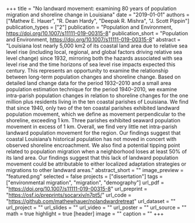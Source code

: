 +++
title = "No landward movement: examining 80 years of population migration and shoreline change in Louisiana"
date = "2019-01-01"
authors = ["Mathew E. Hauer", "R. Dean Hardy", "Deepak R. Mishra", "J. Scott Pippin"]
publication_types = ["2"]
publication = "Population and Environment, https://doi.org/10.1007/s11111-019-00315-8"
publication_short = "Population and Environment, https://doi.org/10.1007/s11111-019-00315-8"
abstract = "Louisiana lost nearly 5,000 km2 of its coastal land area due to relative sea level rise (including local, regional, and global factors driving relative sea level change) since 1932, mirroring both the hazards associated with sea level rise and the time horizons of sea level rise impacts expected this century. This represents an opportunity to examine the relationship between long-term population changes and shoreline change. Based on detailed land change data for the period 1932–2010 and a small area population estimation technique for the period 1940–2010, we examine intra-parish population changes in relation to shoreline changes for the one million plus residents living in the ten coastal parishes of Louisiana. We find that since 1940, only two of the ten coastal parishes exhibited landward population movement, which we define as movement perpendicular to the shoreline, exceeding 1 km. Three parishes exhibited seaward population movement in excess of 1 km. Overall, we find very little net intra-parish landward population movement for the region. Our findings suggest that coastal Louisiana’s historical population has not moved in concert with observed shoreline encroachment. We also find a potential tipping point related to population migration when a neighborhood loses at least 50% of its land area. Our findings suggest that this lack of landward population movement could be attributable to either localized adaptation strategies or migrations to other landward areas."
abstract_short = ""
image_preview = "featured.png"
selected = false
projects = ["dissertation"]
tags = ["environmental migration", "migration", "demography"]
url_pdf = "https://doi.org/10.1007/s11111-019-00315-8"
url_preprint = "https://osf.io/preprints/socarxiv/n7pt5/"
url_code = "https://github.com/mathewhauer/nolandwardretreat"
url_dataset = ""
url_project = ""
url_slides = ""
url_video = ""
url_poster = ""
url_source = ""
math = true
highlight = true
[header]
image = ""
caption = ""
+++
